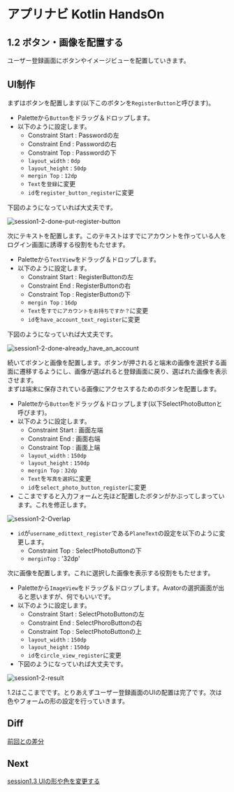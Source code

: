 # アプリナビ Kotlin HandsOn

## 1.2 ボタン・画像を配置する

ユーザー登録画面にボタンやイメージビューを配置していきます。

## UI制作

まずはボタンを配置します(以下このボタンを`RegisterButton`と呼びます)。

- Paletteから`Button`をドラッグ＆ドロップします。
- 以下のように設定します。
  - Constraint Start : Passwordの左
  - Constraint End : Passwordの右
  - Constraint Top : Passwordの下
  - `layout_width` : `0dp`
  - `layout_height` : `50dp`
  - `mergin Top` : `12dp`
  - `Text`を`登録`に変更
  - `id`を`register_button_register`に変更

下図のようになっていれば大丈夫です。

![session1-2-done-put-register-button](https://user-images.githubusercontent.com/57338033/156706694-7c9829c6-2409-4758-b740-ddb86d141052.png)

次にテキストを配置します。このテキストはすでにアカウントを作っている人をログイン画面に誘導する役割をもたせます。

- Paletteから`TextView`をドラッグ＆ドロップします。
- 以下のように設定します。
  - Constraint Start : RegisterButtonの左
  - Constraint End : RegisterButtonの右
  - Constraint Top : RegisterButtonの下
  - `mergin Top` : `16dp`
  - `Text`を`すでにアカウントをお持ちですか？`に変更
  - `id`を`have_account_text_register`に変更

下図のようになっていれば大丈夫です。

![session1-2-done-already_have_an_account](https://user-images.githubusercontent.com/57338033/156707474-9d2ca47b-342d-4657-a700-cd6eb27bbc1e.png)

続いてボタンと画像を配置します。ボタンが押されると端末の画像を選択する画面に遷移するようにし、画像が選ばれると登録画面に戻り、選ばれた画像を表示させます。<br>
まずは端末に保存されている画像にアクセスするためのボタンを配置します。

- Paletteから`Button`をドラッグ＆ドロップします(以下SelectPhotoButtonと呼びます)。
- 以下のように設定します。
  - Constraint Start : 画面左端
  - Constraint End : 画面右端
  - Constraint Top : 画面上端
  - `layout_width` : `150dp`
  - `layout_height` : `150dp`
  - `mergin Top` : `32dp`
  - `Text`を`写真を選択`に変更
  - `id`を`select_photo_button_register`に変更
- ここまですると入力フォームと先ほど配置したボタンがかぶってしまっています。これを修正します。

![session1-2-Overlap](https://user-images.githubusercontent.com/57338033/156711816-e63dccad-754d-4614-9627-dd059cfe6816.png)

- `id`が`username_edittext_register`である`PlaneText`の設定を以下のように変更します。
  - Constraint Top : SelectPhotoButtonの下
  - `merginTop` : '32dp'

次に画像を配置します。これに選択した画像を表示する役割をもたせます。

- Paletteから`ImageView`をドラッグ＆ドロップします。Avatorの選択画面が出ると思いますが、何でもいいです。
- 以下のように設定します。
  - Constraint Start : SelectPhotoButtonの左
  - Constraint End : SelectPhoroButtonの右
  - Constraint Top : SelectPhotoButtonの上
  - `layout_width` : `150dp`
  - `layout_height` : `150dp`
  - `id`を`circle_view_register`に変更
- 下図のようになっていれば大丈夫です。

![session1-2-result](https://user-images.githubusercontent.com/57338033/156715315-7edaa0b2-2580-4527-918a-32a5f7babc3f.png)

1.2はここまでです。とりあえずユーザー登録画面のUIの配置は完了です。次は色やフォームの形の設定を行っていきます。

## Diff

[前回との差分](https://github.com/Juris710/AppNavi_Kotlin_ChatApp_HandsOn_v2/compare/session1.1...session1.2)

## Next

[session1.3 UIの形や色を変更する](https://github.com/Juris710/AppNavi_Kotlin_ChatApp_HandsOn_v2/tree/session1.3)
